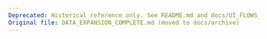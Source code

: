```yaml
---
Deprecated: Historical reference only. See README.md and docs/UI_FLOWS_AUDIT.md for current status and active roadmap.
Original file: DATA_EXPANSION_COMPLETE.md (moved to docs/archive)
---
```


